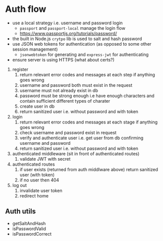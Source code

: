 # Auth flow

- use a local strategy i.e. username and password login
  - `passport` and `passport-local` manage the login flow
  - https://www.passportjs.org/tutorials/password/
- the built in Node.js `crytpo` lib is used to salt and hash password
- use JSON web tokens for authentication (as opposed to some other session management)
  - `jsonwebtoken` for generating and `express-jwt` for authenticating
- ensure server is using HTTPS (what about certs?)

1. register
   1. return relevant error codes and messages at each step if anything goes wrong
   1. username and password both must exist in the request
   1. username must not already exist in db
   1. password must be strong enough i.e have enough characters and contain sufficient different types of charater
   1. create user in db
   1. return sanitized user i.e. without password and with token
1. login
   1. return relevant error codes and messages at each stage if anything goes wrong
   1. check username and password exist in request
   1. verify and authenticate user i.e. get user from db confirming username and password
   1. return sanitized user i.e. without password and with token
1. authenticated middleware (sit in front of authenticated routes)
   1. validate JWT with secret
1. authenticated routes
   1. if user exists (returned from auth middlware above) return sanitized user (with token)
   1. if no user then 404
1. log out
   1. invalidate user token
   1. redirect home

## Auth utils

- getSaltAndHash
- isPasswordValid
- isPasswordCorrect
